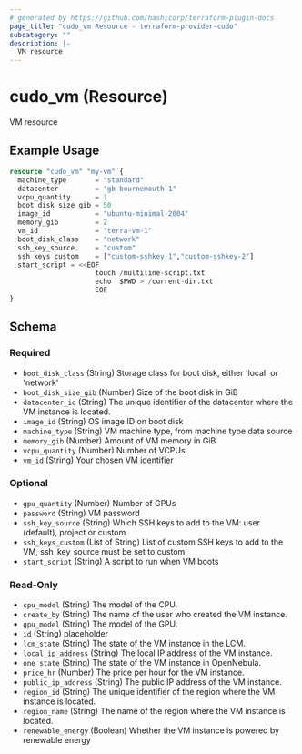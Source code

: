 ```yaml
---
# generated by https://github.com/hashicorp/terraform-plugin-docs
page_title: "cudo_vm Resource - terraform-provider-cudo"
subcategory: ""
description: |-
  VM resource
---
```


# cudo_vm (Resource)

VM resource

## Example Usage

```terraform
resource "cudo_vm" "my-vm" {
  machine_type       = "standard"
  datacenter         = "gb-bournemouth-1"
  vcpu_quantity      = 1
  boot_disk_size_gib = 50
  image_id           = "ubuntu-minimal-2004"
  memory_gib         = 2
  vm_id              = "terra-vm-1"
  boot_disk_class    = "network"
  ssh_key_source     = "custom"
  ssh_keys_custom    = ["custom-sshkey-1","custom-sshkey-2"]
  start_script = <<EOF
                     touch /multiline-script.txt
                     echo  $PWD > /current-dir.txt
                     EOF
}
```

<!-- schema generated by tfplugindocs -->
## Schema

### Required

- `boot_disk_class` (String) Storage class for boot disk, either 'local' or 'network'
- `boot_disk_size_gib` (Number) Size of the boot disk in GiB
- `datacenter_id` (String) The unique identifier of the datacenter where the VM instance is located.
- `image_id` (String) OS image ID on boot disk
- `machine_type` (String) VM machine type, from machine type data source
- `memory_gib` (Number) Amount of VM memory in GiB
- `vcpu_quantity` (Number) Number of VCPUs
- `vm_id` (String) Your chosen VM identifier

### Optional

- `gpu_quantity` (Number) Number of GPUs
- `password` (String) VM password
- `ssh_key_source` (String) Which SSH keys to add to the VM: user (default), project or custom
- `ssh_keys_custom` (List of String) List of custom SSH keys to add to the VM, ssh_key_source must be set to custom
- `start_script` (String) A script to run when VM boots

### Read-Only

- `cpu_model` (String) The model of the CPU.
- `create_by` (String) The name of the user who created the VM instance.
- `gpu_model` (String) The model of the GPU.
- `id` (String) placeholder
- `lcm_state` (String) The state of the VM instance in the LCM.
- `local_ip_address` (String) The local IP address of the VM instance.
- `one_state` (String) The state of the VM instance in OpenNebula.
- `price_hr` (Number) The price per hour for the VM instance.
- `public_ip_address` (String) The public IP address of the VM instance.
- `region_id` (String) The unique identifier of the region where the VM instance is located.
- `region_name` (String) The name of the region where the VM instance is located.
- `renewable_energy` (Boolean) Whether the VM instance is powered by renewable energy


